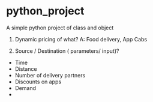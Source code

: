# python_project
A simple python project of class and object

1. Dynamic pricing of what?
A: Food delivery, App Cabs

2. Source / Destination ( parameters/ input)?
 - Time
 - Distance
 - Number of delivery partners
 - Discounts on apps
 - Demand
 - 
